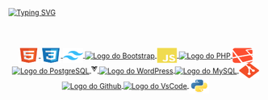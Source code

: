 <meta name="description" content="GitHub profile in green color">
<meta name="keywords" content="Full Stack Developer, GitHub Stats, GitHub Profile, JavaScript, TypeScript, React, Nodejs, HTML5, CSS3, Bootstrap, Python, C#, C++, C, Java, PHP, PostgreSQL, MySQL, MongoDB"/>

[![Typing SVG](https://readme-typing-svg.herokuapp.com?font=Fira+Code&pause=1000&color=3DA37A&size=35&center=true&vCenter=true&width=1000&lines=Hello%2C+I'm+Pyae+Phyo+From+Burma+(Myanmar);I'm+Web+Developer+;Welcome+to+my+github+%F0%9F%A4%97)](https://git.io/typing-svg)


   
<br>
<br>
  
<div style="display: inline_block">
  <p align="center">
    <a href="#">
      <img align="center" alt="Logo do HTML5" height="30" width="40" title="HTML5" src="https://raw.githubusercontent.com/devicons/devicon/master/icons/html5/html5-original.svg">
    </a>
    <a href="#">
      <img align="center" alt="Logo do CSS3" height="30" width="40" title="CSS3" src="https://raw.githubusercontent.com/devicons/devicon/master/icons/css3/css3-original.svg">
    </a> 
    <a href="#">
      <img align="center" alt="Logo do TailwindCSS" height="30" width="40" title="TailwindCSS" src="https://raw.githubusercontent.com/devicons/devicon/master/icons/tailwindcss/tailwindcss-plain.svg">
    </a>
    <a href="#">
      <img align="center" alt="Logo do Bootstrap" height="30" width="40" title="Bootstrap" src="https://cdn.jsdelivr.net/gh/devicons/devicon/icons/bootstrap/bootstrap-original.svg">
    </a>
    <a href="#">
      <img align="center" alt="Logo do JavaScript" height="30" width="40" title="JavaScript" src="https://raw.githubusercontent.com/devicons/devicon/master/icons/javascript/javascript-plain.svg">
    </a>
    <a href="#">
      <img align="center" alt="Logo do PHP" height="30" width="40" title="PHP" src="https://cdn.jsdelivr.net/gh/devicons/devicon/icons/php/php-original.svg">
    </a>
    <a href="#">
      <img align="center" alt="Logo do Laravel" height="30" width="40" title="Laravel" src="https://raw.githubusercontent.com/devicons/devicon/master/icons/laravel/laravel-plain.svg">
    </a>
    <a href="#">
      <img align="center" alt="Logo do PostgreSQL" height="30" width="40" title="PostgreSQL" src="https://cdn.jsdelivr.net/gh/devicons/devicon/icons/postgresql/postgresql-original.svg">
    </a>
     <a href="#">
        <svg xmlns="http://www.w3.org/2000/svg" height="1em" viewBox="0 0 448 512"><!--! Font Awesome Free 6.4.2 by @fontawesome - https://fontawesome.com License - https://fontawesome.com/license (Commercial License) Copyright 2023 Fonticons, Inc. --><path d="M356.9 64.3H280l-56 88.6-48-88.6H0L224 448 448 64.3h-91.1zm-301.2 32h53.8L224 294.5 338.4 96.3h53.8L224 384.5 55.7 96.3z"/></svg>
     </a>
     <a href="#">
      <img align="center" alt="Logo do WordPress" height="30" width="40" title="WordPress" src="https://cdn.jsdelivr.net/gh/devicons/devicon/icons/wordpress/wordpress-original.svg">
    </a>
    <a href="#">
      <img align="center" alt="Logo do MySQL" height="30" width="40" title="MySQL" src="https://cdn.jsdelivr.net/gh/devicons/devicon/icons/mysql/mysql-original.svg"> 
    </a>
    <a href="#">
      <img align="center" alt="Logo do Git" height="30" width="40" title="Git" src="https://raw.githubusercontent.com/devicons/devicon/master/icons/git/git-plain.svg">
    </a>
    <a href="#">
      <img align="center" alt="Logo do Github" height="30" width="40" title="Github" src="https://cdn.jsdelivr.net/gh/devicons/devicon/icons/github/github-original.svg">
    </a>
    <a href="#">
      <img align="center" alt="Logo do VsCode" height="30" width="40" title="VsCode" src="https://cdn.jsdelivr.net/gh/devicons/devicon/icons/vscode/vscode-original.svg">
    </a>
    <a href="#">
      <img align="center" alt="Logo do Python" height="30" width="40" title="Python" src="https://raw.githubusercontent.com/devicons/devicon/master/icons/python/python-original.svg">
    </a>
    <!-- <a href="#">
      <img align="center" alt="Logo do C#" height="30" width="40" title="C#" src="https://cdn.jsdelivr.net/gh/devicons/devicon/icons/csharp/csharp-original.svg">
    </a>
    <a href="#">
      <img align="center" alt="Logo do C++" height="30" width="40" title="C++" src="https://cdn.jsdelivr.net/gh/devicons/devicon/icons/cplusplus/cplusplus-original.svg">
    </a>
    <a href="#">
      <img align="center" alt="Logo do C" height="30" width="40" title="C" src="https://cdn.jsdelivr.net/gh/devicons/devicon/icons/c/c-original.svg">
    </a>
    <a href="#">
      <img align="center" alt="Logo do TypeScript" height="30" width="40" title="TypeScript" src="https://raw.githubusercontent.com/devicons/devicon/master/icons/typescript/typescript-plain.svg">
    </a> 
    <a href="#">
      <img align="center" alt="Logo do React" height="30" width="40" title="React" src="https://cdn.jsdelivr.net/gh/devicons/devicon/icons/react/react-original.svg">
    </a>
    <a href="#">
      <img align="center" alt="Logo do Nodejs" height="30" width="40" title="Nodejs" src="https://cdn.jsdelivr.net/gh/devicons/devicon/icons/nodejs/nodejs-original.svg">
    </a>
    <a href="#">
      <img align="center" alt="Logo do MongoDB" height="30" width="40" title="MongoDB" src="https://cdn.jsdelivr.net/gh/devicons/devicon/icons/mongodb/mongodb-original.svg">
    </a>-->
  </p>
</div>
<!-- 
<br>
<br>
<div> 
  <p align="center">
    <a href="https://www.linkedin.com/in/kyaw-zin-9a4891259/"><img height="35" width="140" title="linkedin.com/in/littlekt15" src="./img/linkedin.png">
    </a>
  </p>
</div>
<a href="#">
  <img width=100% src="https://capsule-render.vercel.app/api?type=waving&color=3da37a&height=120&section=footer"/>
</a>
 -->
